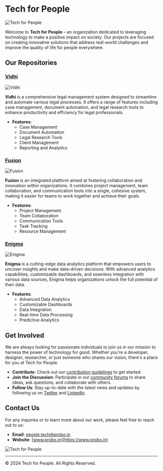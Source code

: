 # Tech for People

![Tech for People](https://via.placeholder.com/800x200.png?text=Tech+for+People)

Welcome to **Tech for People** – an organization dedicated to leveraging technology to make a positive impact on society. Our projects are focused on creating innovative solutions that address real-world challenges and improve the quality of life for people everywhere.

## Our Repositories

### [Vidhi](https://github.com/TechForPeople/Vidhi)

![Vidhi](https://via.placeholder.com/300x100.png?text=Vidhi)

**Vidhi** is a comprehensive legal management system designed to streamline and automate various legal processes. It offers a range of features including case management, document automation, and legal research tools to enhance productivity and efficiency for legal professionals.

- **Features**:
  - Case Management
  - Document Automation
  - Legal Research Tools
  - Client Management
  - Reporting and Analytics

### [Fusion](https://github.com/TechForPeople/Fusion)

![Fusion](https://via.placeholder.com/300x100.png?text=Fusion)

**Fusion** is an integrated platform aimed at fostering collaboration and innovation within organizations. It combines project management, team collaboration, and communication tools into a single, cohesive system, making it easier for teams to work together and achieve their goals.

- **Features**:
  - Project Management
  - Team Collaboration
  - Communication Tools
  - Task Tracking
  - Resource Management

### [Enigma](https://github.com/TechForPeople/Enigma)

![Enigma](https://via.placeholder.com/300x100.png?text=Enigma)

**Enigma** is a cutting-edge data analytics platform that empowers users to uncover insights and make data-driven decisions. With advanced analytics capabilities, customizable dashboards, and seamless integration with various data sources, Enigma helps organizations unlock the full potential of their data.

- **Features**:
  - Advanced Data Analytics
  - Customizable Dashboards
  - Data Integration
  - Real-time Data Processing
  - Predictive Analytics

## Get Involved

We are always looking for passionate individuals to join us in our mission to harness the power of technology for good. Whether you're a developer, designer, researcher, or just someone who shares our vision, there's a place for you at Tech for People.

- **Contribute**: Check out our [contribution guidelines](https://github.com/TechForPeople/.github/blob/main/CONTRIBUTING.md) to get started.
- **Join the Discussion**: Participate in our [community forums](https://github.com/TechForPeople/community/discussions) to share ideas, ask questions, and collaborate with others.
- **Follow Us**: Stay up-to-date with the latest news and updates by following us on [Twitter](https://twitter.com/TechForPeople) and [LinkedIn](https://linkedin.com/company/TechForPeople).

## Contact Us

For any inquiries or to learn more about our work, please feel free to reach out to us:

- **Email**: people.tech@probo.in
- **Website**: [www.probo.in](https://www.probo.in)

![Tech for People](https://via.placeholder.com/400x100.png?text=Tech+for+People)

---

© 2024 Tech for People. All Rights Reserved.
